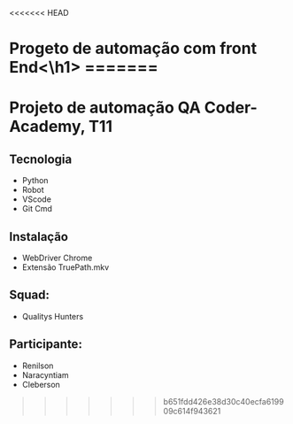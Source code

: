<<<<<<< HEAD
<h1>Progeto de automação com front End<\h1>
=======


# Projeto de automação QA Coder-Academy, T11

## Tecnologia
- Python
- Robot
- VScode
- Git Cmd
  
## Instalação
- WebDriver Chrome
- Extensão TruePath.mkv 

## Squad:
- Qualitys Hunters
  
## Participante:
- Renilson
- Naracyntiam
- Cleberson
>>>>>>> b651fdd426e38d30c40ecfa619909c614f943621
